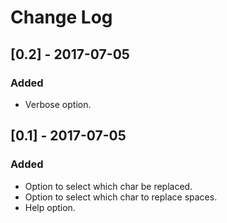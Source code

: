 # Change Log

## [0.2] - 2017-07-05
### Added
- Verbose option.

## [0.1] - 2017-07-05
### Added
- Option to select which char be replaced.
- Option to select which char to replace spaces.
- Help option.
